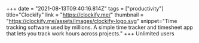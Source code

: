 +++
date = "2021-08-13T09:40:16.814Z"
tags = ["productivity"]
title="Clockify"
link = "https://clockify.me/"
thumbnail = "https://clockify.me/assets/images/clockify-logo.svg"
snippet="Time tracking software used by millions. A simple time tracker and timesheet app that lets you track work hours across projects."
+++
Unlimited users
